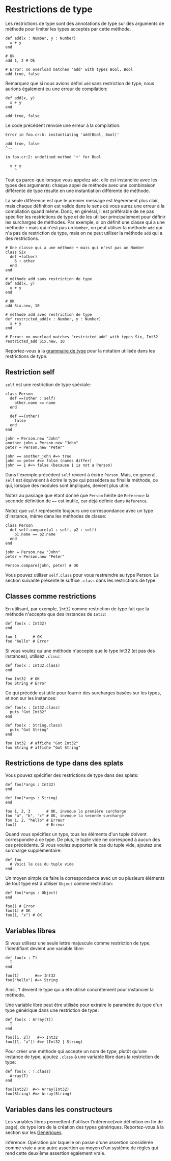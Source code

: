 # Restrictions de type

Les restrictions de type sont des annotations de type sur des arguments de méthode pour limiter les
types acceptés par cette méthode.

```crystal
def add(x : Number, y : Number)
  x + y
end

# Ok
add 1, 2 # Ok

# Error: no overload matches 'add' with types Bool, Bool
add true, false
```

Remarquez que si nous avions défini `add` sans restriction de type,
nous aurions également eu une erreur de compilation:

```crystal
def add(x, y)
  x + y
end

add true, false
```

Le code précédent renvoie une erreur à la compilation:

```
Error in foo.cr:6: instantiating 'add(Bool, Bool)'

add true, false
^~~

in foo.cr:2: undefined method '+' for Bool

  x + y
    ^
```

Tout ça parce-que lorsque vous appelez `add`, elle est instanciée avec les types des arguments:
chaque appel de méthode avec une combinaison différente de type résulte en une instantiation différente de méthode.

La seule différence est que le premier message est légérement plus clair, mais chaque définition est valide dans le sens où vous aurez une erreur à la compilation
quand même. Donc, en général, il est préférable de ne pas spécifier les restrictions de type et de les utiliser principalement pour définir les surcharges de méthodes.
Par exemple, si on définit une classe qui a une méthode `+` mais qui n'est pas un `Number`, on peut utiliser la méthode `add` qui n'a pas de restriction de type,
mais on ne peut utiliser la méthode `add` qui a des restrictions.

```crystal
# Une classe qui a une méthode + mais qui n'est pas un Number
class Six
  def +(other)
    6 + other
  end
end

# méthode add sans restriction de type
def add(x, y)
  x + y
end

# OK
add Six.new, 10

# méthode add avec restriction de type
def restricted_add(x : Number, y : Number)
  x + y
end

# Error: no overload matches 'restricted_add' with types Six, Int32
restricted_add Six.new, 10
```

Reportez-vous à la [grammaire de type](type_grammar.html) pour la notation utilisée dans les restrictions de type.

## Restriction self

`self` est une restriction de type spéciale:

```crystal
class Person
  def ==(other : self)
    other.name == name
  end

  def ==(other)
    false
  end
end

john = Person.new "John"
another_john = Person.new "John"
peter = Person.new "Peter"

john == another_john #=> true
john == peter #=> false (names differ)
john == 1 #=> false (because 1 is not a Person)
```

Dans l'exemple précédent `self` revient à écrire `Person`. Mais, en general, `self` est équivalent à écrire le type qui possédera au final la méthode,
ce qui, lorsque des modules sont impliqués, devient plus utile.

Notez au passage que étant donné que `Person` hérite de `Reference` la seconde définition de `==` est inutile, car déjà définie dans `Reference`.

Notez que `self` représente toujours une correspondance avec un type d'instance, même dans les méthodes de classe:

```crystal
class Person
  def self.compare(p1 : self, p2 : self)
    p1.name == p2.name
  end
end

john = Person.new "John"
peter = Person.new "Peter"

Person.compare(john, peter) # OK
```

Vous pouvez utiliser `self.class` pour vous restreindre au type Person.
La section suivante présente le suffixe `.class` dans les restrictions de type.

## Classes comme restrictions

En utilisant, par exemple, `Int32` comme restriction de type fait que la méthode n'accepte que des instances de `Int32`:

```crystal
def foo(x : Int32)
end

foo 1       # OK
foo "hello" # Error
```

Si vous voulez qu'une méthode n'accepte que le type Int32 (et pas des instances), utilisez `.class`:

```crystal
def foo(x : Int32.class)
end

foo Int32  # OK
foo String # Error
```

Ce qui précéde est utile pour fournir des surcharges basées sur les types, et non sur les instances:

```crystal
def foo(x : Int32.class)
  puts "Got Int32"
end

def foo(x : String.class)
  puts "Got String"
end

foo Int32  # affiche "Got Int32"
foo String # affiche "Got String"
```

## Restrictions de type dans des splats

Vous pouvez spécifier des restrictions de type dans des splats:

```crystal
def foo(*args : Int32)
end

def foo(*args : String)
end

foo 1, 2, 3       # OK, invoque la première surcharge
foo "a", "b", "c" # OK, invoque la seconde surcharge
foo 1, 2, "hello" # Erreur
foo()             # Erreur
```

Quand vous spécifiez un type, tous les éléments d'un tuple doivent correspondre à ce type. De plus, le tuple vide ne correspond à aucun des cas précédents.
Si vous voulez supporter le cas du tuple vide, ajoutez une surcharge supplémentaire:

```crystal
def foo
  # Voici le cas du tuple vide
end
```

Un moyen simple de faire la correspondance avec un ou plusieurs éléments de tout type est d'utiliser `Object` comme restriction:

```crystal
def foo(*args : Object)
end

foo() # Error
foo(1) # OK
foo(1, "x") # OK
```

## Variables libres

Si vous utilisez une seule lettre majuscule comme restriction de type, l'identifiant devient une variable libre:

```crystal
def foo(x : T)
  T
end

foo(1)       #=> Int32
foo("hello") #=> String
```

Ainsi, `T` devient le type qui a été utilisé concrétement pour instancier la méthode.

Une variable libre peut être utilisée pour extraire le paramètre du type d'un type générique dans une restriction de type:

```crystal
def foo(x : Array(T))
  T
end

foo([1, 2])   #=> Int32
foo([1, "a"]) #=> (Int32 | String)
```

Pour créer une méthode qui accepte un nom de type, plutôt qu'une instance de type, ajoutez `.class` à une variable libre dans la restriction de type:

```crystal
def foo(x : T.class)
  Array(T)
end

foo(Int32)  #=> Array(Int32)
foo(String) #=> Array(String)
```

## Variables dans les constructeurs

Les variables libres permettent d'utiliser l'inférence(voir définition en fin de page), de type lors de la création des types génériques. Reportez-vous à la section sur les [Génériques](generics.html).

inférence: Opération par laquelle on passe d'une assertion considérée comme vraie a une autre assertion au moyen d'un système de règles qui rend cette deuxième assertion également vraie.
